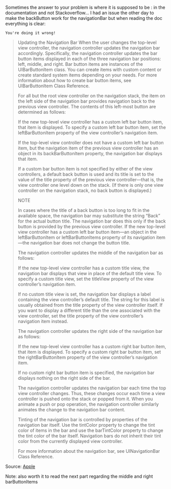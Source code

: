 Sometimes the answer to your problem is where it is supposed to be : in the documentation and not Stackoverflow... I had an issue the other day to make the backButton work for the navigationBar but when reading the doc everything is clear:

`You're doing it wrong!`

> Updating the Navigation Bar
> When the user changes the top-level view controller, the navigation controller updates the navigation bar accordingly. Specifically, the navigation controller updates the bar button items displayed in each of the three navigation bar positions: left, middle, and right. Bar button items are instances of the UIBarButtonItem class. You can create items with custom content or create standard system items depending on your needs. For more information about how to create bar button items, see UIBarButtonItem Class Reference.
> 
> For all but the root view controller on the navigation stack, the item on the left side of the navigation bar provides navigation back to the previous view controller. The contents of this left-most button are determined as follows:
> 
> If the new top-level view controller has a custom left bar button item, that item is displayed. To specify a custom left bar button item, set the leftBarButtonItem property of the view controller’s navigation item.
> 
> If the top-level view controller does not have a custom left bar button item, but the navigation item of the previous view controller has an object in its backBarButtonItem property, the navigation bar displays that item.
> 
> If a custom bar button item is not specified by either of the view controllers, a default back button is used and its title is set to the value of the title property of the previous view controller—that is, the view controller one level down on the stack. (If there is only one view controller on the navigation stack, no back button is displayed.)
> 
> NOTE
> 
> In cases where the title of a back button is too long to fit in the available space, the navigation bar may substitute the string “Back” for the actual button title. The navigation bar does this only if the back button is provided by the previous view controller. If the new top-level view controller has a custom left bar button item—an object in the leftBarButtonItem or leftBarButtonItems property of its navigation item—the navigation bar does not change the button title.
> 
> The navigation controller updates the middle of the navigation bar as follows:
> 
> If the new top-level view controller has a custom title view, the navigation bar displays that view in place of the default title view. To specify a custom title view, set the titleView property of the view controller’s navigation item.
> 
> If no custom title view is set, the navigation bar displays a label containing the view controller’s default title. The string for this label is usually obtained from the title property of the view controller itself. If you want to display a different title than the one associated with the view controller, set the title property of the view controller’s navigation item instead.
> 
> The navigation controller updates the right side of the navigation bar as follows:
> 
> If the new top-level view controller has a custom right bar button item, that item is displayed. To specify a custom right bar button item, set the rightBarButtonItem property of the view controller’s navigation item.
> 
> If no custom right bar button item is specified, the navigation bar displays nothing on the right side of the bar.
> 
> The navigation controller updates the navigation bar each time the top view controller changes. Thus, these changes occur each time a view controller is pushed onto the stack or popped from it. When you animate a push or pop operation, the navigation controller similarly animates the change to the navigation bar content.
> 
> Tinting of the navigation bar is controlled by properties of the navigation bar itself. Use the tintColor property to change the tint color of items in the bar and use the barTintColor property to change the tint color of the bar itself. Navigation bars do not inherit their tint color from the currently displayed view controller.
> 
> For more information about the navigation bar, see UINavigationBar Class Reference.

Source: [Apple](https://developer.apple.com/library/ios/documentation/UIKit/Reference/UINavigationController_Class/)

Note: also worth it to read the next part regarding the middle and right barButtonItems
